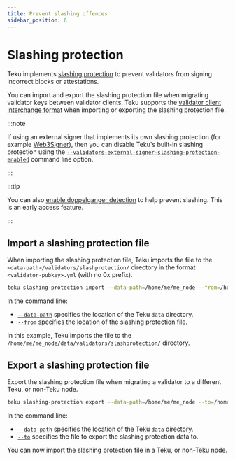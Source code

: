 ```yaml
---
title: Prevent slashing offences
sidebar_position: 6
---
```


# Slashing protection

Teku implements [slashing protection] to prevent validators from signing incorrect blocks or attestations.

You can import and export the slashing protection file when migrating validator keys between validator clients. Teku supports the [validator client interchange format] when importing or exporting the slashing protection file.

:::note

If using an external signer that implements its own slashing protection (for example [Web3Signer]), then you can disable Teku's built-in slashing protection using the [`--validators-external-signer-slashing-protection-enabled`](../Reference/CLI/CLI-Syntax.md#validators-external-signer-slashing-protection-enabled) command line option.

:::

:::tip

You can also [enable doppelganger detection](Doppelganger-Detection.md) to help prevent slashing. This is an early access feature.

:::

## Import a slashing protection file

When importing the slashing protection file, Teku imports the file to the `<data-path>/validators/slashprotection/` directory in the format `<validator-pubkey>.yml` (with no 0x prefix).

```bash title="Example"
teku slashing-protection import --data-path=/home/me/me_node --from=/home/slash/slashing-interchange-format.json
```

In the command line:

- [`--data-path`](../Reference/CLI/Subcommands/Slashing-Protection.md#data-path) specifies the location of the Teku `data` directory.
- [`--from`](../Reference/CLI/Subcommands/Slashing-Protection.md#from) specifies the location of the slashing protection file.

In this example, Teku imports the file to the `/home/me/me_node/data/validators/slashprotection/` directory.

## Export a slashing protection file

Export the slashing protection file when migrating a validator to a different Teku, or non-Teku node.

```bash title="Example"
teku slashing-protection export --data-path=/home/me/me_node --to=/home/slash/slashing-interchange-format-minimal.json
```

In the command line:

- [`--data-path`](../Reference/CLI/Subcommands/Slashing-Protection.md#data-path_1) specifies the location of the Teku `data` directory.
- [`--to`](../Reference/CLI/Subcommands/Slashing-Protection.md#to) specifies the file to export the slashing protection data to.

You can now import the slashing protection file in a Teku, or non-Teku node.

<!--links -->

[slashing protection]: ../Concepts/Slashing-Protection.md
[data path directory when starting Teku]: ../Reference/CLI/CLI-Syntax.md#data-path
[validator client interchange format]: https://eips.ethereum.org/EIPS/eip-3076
[Web3Signer]: https://docs.web3signer.consensys.net/en/latest/
